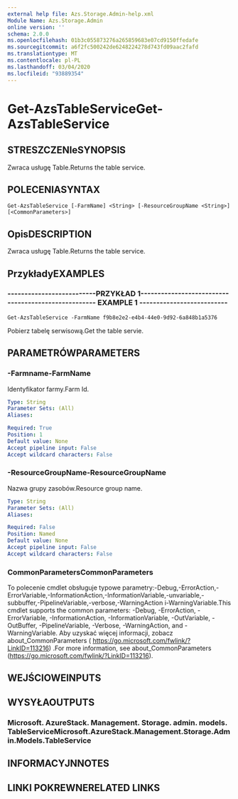 ```yaml
---
external help file: Azs.Storage.Admin-help.xml
Module Name: Azs.Storage.Admin
online version: ''
schema: 2.0.0
ms.openlocfilehash: 01b3c055873276a265859683e07cd9150ffedafe
ms.sourcegitcommit: a6f2fc500242de6248224278d743fd09aac2fafd
ms.translationtype: MT
ms.contentlocale: pl-PL
ms.lasthandoff: 03/04/2020
ms.locfileid: "93889354"
---
```

# <span data-ttu-id="2c9e9-101">Get-AzsTableService</span><span class="sxs-lookup"><span data-stu-id="2c9e9-101">Get-AzsTableService</span></span>

## <span data-ttu-id="2c9e9-102">STRESZCZENIe</span><span class="sxs-lookup"><span data-stu-id="2c9e9-102">SYNOPSIS</span></span>
<span data-ttu-id="2c9e9-103">Zwraca usługę Table.</span><span class="sxs-lookup"><span data-stu-id="2c9e9-103">Returns the table service.</span></span>

## <span data-ttu-id="2c9e9-104">POLECENIA</span><span class="sxs-lookup"><span data-stu-id="2c9e9-104">SYNTAX</span></span>

```
Get-AzsTableService [-FarmName] <String> [-ResourceGroupName <String>] [<CommonParameters>]
```

## <span data-ttu-id="2c9e9-105">Opis</span><span class="sxs-lookup"><span data-stu-id="2c9e9-105">DESCRIPTION</span></span>
<span data-ttu-id="2c9e9-106">Zwraca usługę Table.</span><span class="sxs-lookup"><span data-stu-id="2c9e9-106">Returns the table service.</span></span>

## <span data-ttu-id="2c9e9-107">Przykłady</span><span class="sxs-lookup"><span data-stu-id="2c9e9-107">EXAMPLES</span></span>

### <span data-ttu-id="2c9e9-108">--------------------------PRZYKŁAD 1--------------------------</span><span class="sxs-lookup"><span data-stu-id="2c9e9-108">-------------------------- EXAMPLE 1 --------------------------</span></span>
```
Get-AzsTableService -FarmName f9b8e2e2-e4b4-44e0-9d92-6a848b1a5376
```

<span data-ttu-id="2c9e9-109">Pobierz tabelę serwisową.</span><span class="sxs-lookup"><span data-stu-id="2c9e9-109">Get the table servie.</span></span>

## <span data-ttu-id="2c9e9-110">PARAMETRÓW</span><span class="sxs-lookup"><span data-stu-id="2c9e9-110">PARAMETERS</span></span>

### <span data-ttu-id="2c9e9-111">-Farmname</span><span class="sxs-lookup"><span data-stu-id="2c9e9-111">-FarmName</span></span>
<span data-ttu-id="2c9e9-112">Identyfikator farmy.</span><span class="sxs-lookup"><span data-stu-id="2c9e9-112">Farm Id.</span></span>

```yaml
Type: String
Parameter Sets: (All)
Aliases: 

Required: True
Position: 1
Default value: None
Accept pipeline input: False
Accept wildcard characters: False
```

### <span data-ttu-id="2c9e9-113">-ResourceGroupName</span><span class="sxs-lookup"><span data-stu-id="2c9e9-113">-ResourceGroupName</span></span>
<span data-ttu-id="2c9e9-114">Nazwa grupy zasobów.</span><span class="sxs-lookup"><span data-stu-id="2c9e9-114">Resource group name.</span></span>

```yaml
Type: String
Parameter Sets: (All)
Aliases: 

Required: False
Position: Named
Default value: None
Accept pipeline input: False
Accept wildcard characters: False
```

### <span data-ttu-id="2c9e9-115">CommonParameters</span><span class="sxs-lookup"><span data-stu-id="2c9e9-115">CommonParameters</span></span>
<span data-ttu-id="2c9e9-116">To polecenie cmdlet obsługuje typowe parametry:-Debug,-ErrorAction,-ErrorVariable,-InformationAction,-InformationVariable,-unvariable,-subbuffer,-PipelineVariable,-verbose,-WarningAction i-WarningVariable.</span><span class="sxs-lookup"><span data-stu-id="2c9e9-116">This cmdlet supports the common parameters: -Debug, -ErrorAction, -ErrorVariable, -InformationAction, -InformationVariable, -OutVariable, -OutBuffer, -PipelineVariable, -Verbose, -WarningAction, and -WarningVariable.</span></span> <span data-ttu-id="2c9e9-117">Aby uzyskać więcej informacji, zobacz about_CommonParameters ( https://go.microsoft.com/fwlink/?LinkID=113216) .</span><span class="sxs-lookup"><span data-stu-id="2c9e9-117">For more information, see about_CommonParameters (https://go.microsoft.com/fwlink/?LinkID=113216).</span></span>

## <span data-ttu-id="2c9e9-118">WEJŚCIOWE</span><span class="sxs-lookup"><span data-stu-id="2c9e9-118">INPUTS</span></span>

## <span data-ttu-id="2c9e9-119">WYSYŁA</span><span class="sxs-lookup"><span data-stu-id="2c9e9-119">OUTPUTS</span></span>

### <span data-ttu-id="2c9e9-120">Microsoft. AzureStack. Management. Storage. admin. models. TableService</span><span class="sxs-lookup"><span data-stu-id="2c9e9-120">Microsoft.AzureStack.Management.Storage.Admin.Models.TableService</span></span>

## <span data-ttu-id="2c9e9-121">INFORMACYJN</span><span class="sxs-lookup"><span data-stu-id="2c9e9-121">NOTES</span></span>

## <span data-ttu-id="2c9e9-122">LINKI POKREWNE</span><span class="sxs-lookup"><span data-stu-id="2c9e9-122">RELATED LINKS</span></span>

